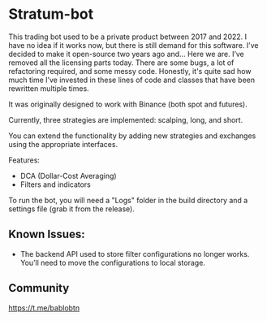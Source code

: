 # Stratum-bot

This trading bot used to be a private product between 2017 and 2022. I have no idea if it works now, but there is still demand for this software. I’ve decided to make it open-source two years ago and... Here we are. I’ve removed all the licensing parts today. There are some bugs, a lot of refactoring required, and some messy code. Honestly, it's quite sad how much time I’ve invested in these lines of code and classes that have been rewritten multiple times.

It was originally designed to work with Binance (both spot and futures).

Currently, three strategies are implemented: scalping, long, and short.

You can extend the functionality by adding new strategies and exchanges using the appropriate interfaces.

Features:
- DCA (Dollar-Cost Averaging)
- Filters and indicators

To run the bot, you will need a "Logs" folder in the build directory and a settings file (grab it from the release).

## Known Issues:
- The backend API used to store filter configurations no longer works. You’ll need to move the configurations to local storage.

## Community 

https://t.me/bablobtn